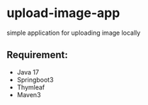 # upload-image-app
simple application for uploading image locally 

## Requirement:
- Java 17
- Springboot3
- Thymleaf
- Maven3

